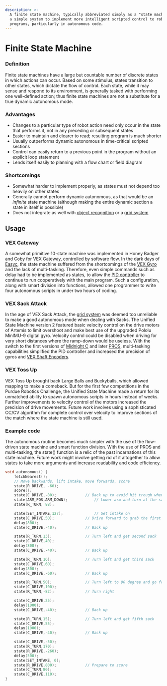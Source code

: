 ```yaml
---
description: >-
  A finite state machine, typically abbreviated simply as a "state machine", is
  a simple system to implement more intelligent scripted control to robot
  programs, particularly in autonomous code.
---
```


# Finite State Machine

### Definition

Finite state machines have a large but countable number of discrete states in which actions can occur. Based on some stimulus, states transition to other states, which dictate the flow of control. Each state, while it may sense and respond to its environment, is generally tasked with performing one well-defined action; thus finite state machines are not a substitute for a true dynamic autonomous mode.

### Advantages

* Changes to a particular type of robot action need only occur in the state that performs it, not in any preceding or subsequent states
* Easier to maintain and clearer to read; resulting program is much shorter
* Usually outperforms dynamic autonomous in time-critical scripted sections
* Control can easily return to a previous point in the program without an explicit loop statement
* Lends itself easily to planning with a flow chart or field diagram

### Shortcomings

* Somewhat harder to implement properly, as states must not depend too heavily on other states
* Generally cannot perform dynamic autonomous, as that would be an _infinite_ state machine \(although making the entire dynamic section a state in itself is possible\)
* Does not integrate as well with [object recognition](object-recognition/) or a [grid system](grid-system.md)

## Usage

### VEX Gateway

A somewhat primitive 10-state machine was implemented in Honey Badger and Coby for VEX Gateway, controlled by software flow. In the dark days of [Easyc](vex-programming-software/easyc.md), the state machine suffered from the shortcomings of the [VEX Gyro](../electronics/vex-sensors/gyroscope.md) and the lack of multi-tasking. Therefore, even simple commands such as delay had to be implemented as states, to allow the [PID controller](https://phabricator.purduesigbots.com/w/pid_controller/) to continue to run cooperatively with the main program. Such a configuration, along with smart division into functions, allowed one programmer to write four autonomous scripts in under two hours of coding.

### VEX Sack Attack

In the age of VEX Sack Attack, the [grid system](grid-system.md) was deemed too unreliable to make a good autonomous mode when dealing with Sacks. The Unified State Machine version 2 featured basic velocity control on the drive motors of Artemis to limit overshoot and make best use of the upgraded Pololu MinIMU-9 digital gyro. Velocity control could be disabled when driving for very short distances where the ramp-down would be useless. With the switch to the first versions of [Midnight C](vex-programming-software/midnight-c.md) and later [PROS](vex-programming-software/pros/), multi-tasking capabilities simplified the PID controller and increased the precision of gyros and [VEX Shaft Encoders](../electronics/vex-sensors/encoder.md).

### VEX Toss Up

VEX Toss Up brought back Large Balls and Buckyballs, which allowed mapping to make a comeback. But for the first few competitions in the Purdue Robotics Challenge, the Unified State Machine made a return for its unmatched ability to spawn autonomous scripts in hours instead of weeks. Further improvements to velocity control of the motors increased the precision of drive movements. Future work involves using a sophisticated CC/CV algorithm for complete control over velocity to improve sections of the match where the state machine is still used.

### Example code

The autonomous routine becomes much simpler with the use of the flow-driven state machine and smart function division. With the use of PROS and multi-tasking, the state\(\) function is a relic of the past incarnations of this state machine. Future work might involve getting rid of it altogether to allow states to take more arguments and increase readability and code efficiency.

```c
void autonomous() {
	fetchNearest();
	// Move backwards, lift intake, move forwards, score
	state(R_DRIVE, -60);
	score();
	state(C_DRIVE,-80);				// Back up to avoid hit trough when lowering arm
	state(ARM_POS,ARM_DOWN);			// Lower arm and turn at the same time
	state(R_TURN, 88);

	state(SET_INTAKE,127);				// Set intake on
	state(C_DRIVE,50);				// Drive forward to grab the first sack
	delay(800);
	state(C_DRIVE,-40);				// Back up

	state(R_TURN,13);				// Turn left and get second sack
	state(C_DRIVE,40);
	delay(800);
	state(C_DRIVE,-40);				// Back up

	state(R_TURN,16);				// Turn left and get third sack
	state(C_DRIVE,60);
	delay(800);
	state(C_DRIVE,-60);				// Back up

	state(R_TURN,50);				// Turn left to 90 degree and go forward
	state(C_DRIVE,100);
	state(R_TURN,-82);				// Turn right

	state(C_DRIVE,25);
	delay(1000);
	state(C_DRIVE,-40);				// Back up

	state(R_TURN,15);				// Turn left and get fifth sack
	state(C_DRIVE,55);
	delay(1000);
	state(C_DRIVE,-40);				// Back up

	state(C_DRIVE,-50);
	state(R_TURN,170);
	state(R_DRIVE,-260);
	delay(500);
	state(SET_INTAKE, 0);
	state(R_DRIVE,800);				// Prepare to score
	state(C_TURN,80);
	state(C_DRIVE,110);
}
```

